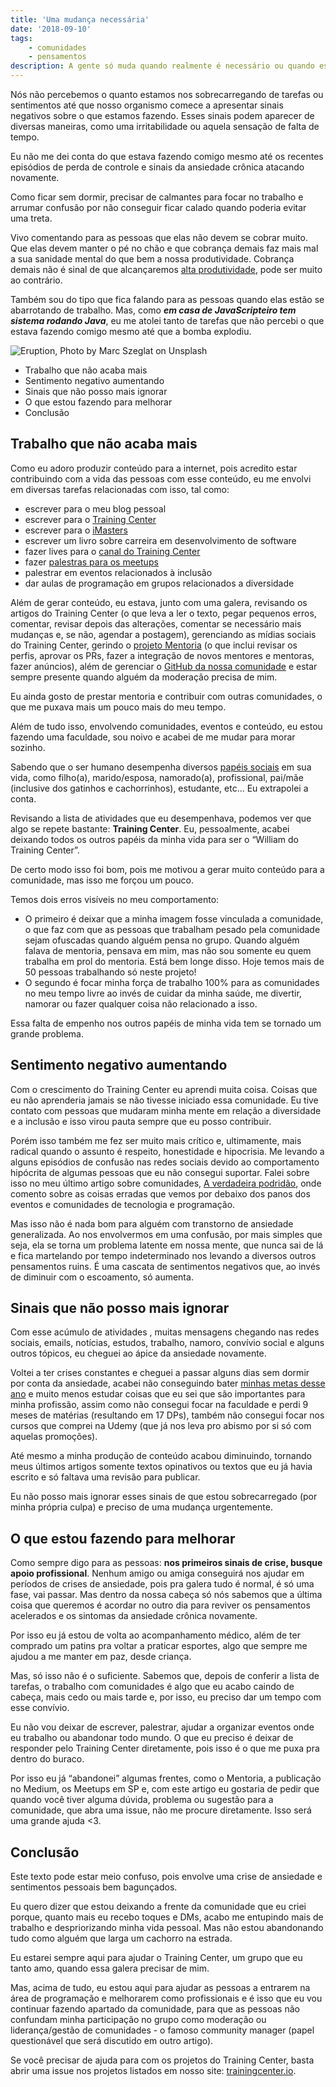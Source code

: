 ```yaml
---
title: 'Uma mudança necessária'
date: '2018-09-10'
tags:
    - comunidades
    - pensamentos
description: A gente só muda quando realmente é necessário ou quando estoura uma bomba em nossa vida.
---
```


Nós não percebemos o quanto estamos nos sobrecarregando de tarefas ou sentimentos até que nosso organismo comece a apresentar sinais negativos sobre o que estamos fazendo. Esses sinais podem aparecer de diversas maneiras, como uma irritabilidade ou aquela sensação de falta de tempo.

Eu não me dei conta do que estava fazendo comigo mesmo até os recentes episódios de perda de controle e sinais da ansiedade crônica atacando novamente.

Como ficar sem dormir, precisar de calmantes para focar no trabalho e arrumar confusão por não conseguir ficar calado quando poderia evitar uma treta.

Vivo comentando para as pessoas que elas não devem se cobrar muito. Que elas devem manter o pé no chão e que cobrança demais faz mais mal a sua sanidade mental do que bem a nossa produtividade. Cobrança demais não é sinal de que alcançaremos [alta produtividade](/tags/produtividade/), pode ser muito ao contrário.

Também sou do tipo que fica falando para as pessoas quando elas estão se abarrotando de trabalho. Mas, como ***em casa de JavaScripteiro tem sistema rodando Java***, eu me atolei tanto de tarefas que não percebi o que estava fazendo comigo mesmo até que a bomba explodiu.

![Eruption, Photo by Marc Szeglat on Unsplash](/images/posts/marc-szeglat-524009-unsplash.jpg)

<!-- vscode-markdown-toc -->
- [<a name='Trabalhoquenoacabamais'></a>Trabalho que não acaba mais](#trabalho-que-não-acaba-mais)
- [<a name='Sentimentonegativoaumentando'></a>Sentimento negativo aumentando](#sentimento-negativo-aumentando)
- [<a name='Sinaisquenopossomaisignorar'></a>Sinais que não posso mais ignorar](#sinais-que-não-posso-mais-ignorar)
- [<a name='Oqueestoufazendoparamelhorar'></a>O que estou fazendo para melhorar](#o-que-estou-fazendo-para-melhorar)
- [<a name='Concluso'></a>Conclusão](#conclusão)

<!-- vscode-markdown-toc-config
	numbering=false
	autoSave=true
	/vscode-markdown-toc-config -->
<!-- /vscode-markdown-toc -->


## <a name='Trabalhoquenoacabamais'></a>Trabalho que não acaba mais

Como eu adoro produzir conteúdo para a internet, pois acredito estar contribuindo com a vida das pessoas com esse conteúdo, eu me envolvi em diversas tarefas relacionadas com isso, tal como:

- escrever para o meu blog pessoal
- escrever para o [Training Center](https://medium.com/trainingcenter)
- escrever para o [iMasters](https://imasters.com.br/perfil/williamoliveirasouza)
- escrever um livro sobre carreira em desenvolvimento de software
- fazer lives para o [canal do Training Center](https://www.youtube.com/c/TrainingCenterChannel)
- fazer [palestras para os meetups](https://speakerdeck.com/woliveiras)
- palestrar em eventos relacionados à inclusão
- dar aulas de programação em grupos relacionados a diversidade

Além de gerar conteúdo, eu estava, junto com uma galera, revisando os artigos do Training Center (o que leva a ler o texto, pegar pequenos erros, comentar, revisar depois das alterações, comentar se necessário mais mudanças e, se não, agendar a postagem), gerenciando as mídias sociais do Training Center, gerindo o [projeto Mentoria](https://github.com/training-center/mentoria) (o que inclui revisar os perfis, aprovar os PRs, fazer a integração de novos mentores e mentoras, fazer anúncios), além de gerenciar o [GitHub da nossa comunidade](https://github.com/training-center/) e estar sempre presente quando alguém da moderação precisa de mim.

Eu ainda gosto de prestar mentoria e contribuir com outras comunidades, o que me puxava mais um pouco mais do meu tempo.

Além de tudo isso, envolvendo comunidades, eventos e conteúdo, eu estou fazendo uma faculdade, sou noivo e acabei de me mudar para morar sozinho.

Sabendo que o ser humano desempenha diversos [papéis sociais](https://brasilescola.uol.com.br/sociologia/papeis-sociais.htm) em sua vida, como filho(a), marido/esposa, namorado(a), profissional, pai/mãe (inclusive dos gatinhos e cachorrinhos), estudante, etc... Eu extrapolei a conta. 

Revisando a lista de atividades que eu desempenhava, podemos ver que algo se repete bastante: **Training Center**. Eu, pessoalmente, acabei deixando todos os outros papéis da minha vida para ser o “William do Training Center”.

De certo modo isso foi bom, pois me motivou a gerar muito conteúdo para a comunidade, mas isso me forçou um pouco.

Temos dois erros visíveis no meu comportamento:

- O primeiro é deixar que a minha imagem fosse vinculada a comunidade, o que faz com que as pessoas que trabalham pesado pela comunidade sejam ofuscadas quando alguém pensa no grupo. Quando alguém falava de mentoria, pensava em mim, mas não sou somente eu quem trabalha em prol do mentoria. Está bem longe disso. Hoje temos mais de 50 pessoas trabalhando só neste projeto!
- O segundo é focar minha força de trabalho 100% para as comunidades no meu tempo livre ao invés de cuidar da minha saúde, me divertir, namorar ou fazer qualquer coisa não relacionado a isso.

Essa falta de empenho nos outros papéis de minha vida tem se tornado um grande problema.



## <a name='Sentimentonegativoaumentando'></a>Sentimento negativo aumentando

Com o crescimento do Training Center eu aprendi muita coisa. Coisas que eu não aprenderia jamais se não tivesse iniciado essa comunidade. Eu tive contato com pessoas que mudaram minha mente em relação a diversidade e a inclusão e isso virou pauta sempre que eu posso contribuir.

Porém isso também me fez ser muito mais crítico e, ultimamente, mais radical quando o assunto é respeito, honestidade e hipocrisia. Me levando a alguns episódios de confusão nas redes sociais devido ao comportamento hipócrita de algumas pessoas que eu não consegui suportar. Falei sobre isso no meu último artigo sobre comunidades, [A verdadeira podridão](/posts/A-verdadeira-podridao/), onde comento sobre as coisas erradas que vemos por debaixo dos panos dos eventos e comunidades de tecnologia e programação.

Mas isso não é nada bom para alguém com transtorno de ansiedade generalizada. Ao nos envolvermos em uma confusão, por mais simples que seja, ela se torna um problema latente em nossa mente, que nunca sai de lá e fica martelando por tempo indeterminado nos levando a diversos outros pensamentos ruins. É uma cascata de sentimentos negativos que, ao invés de diminuir com o escoamento, só aumenta.

## <a name='Sinaisquenopossomaisignorar'></a>Sinais que não posso mais ignorar

Com esse acúmulo de atividades , muitas mensagens chegando nas redes sociais, emails, notícias, estudos, trabalho, namoro, convívio social e alguns outros tópicos, eu cheguei ao ápice da ansiedade novamente.

Voltei a ter crises constantes e cheguei a passar alguns dias sem dormir por conta da ansiedade, acabei não conseguindo bater [minhas metas desse ano](/posts/Metas-para-2017-javascript-nodejs-es6-haskell/) e muito menos estudar coisas que eu sei que são importantes para minha profissão, assim como não consegui focar na faculdade e perdi 9 meses de matérias (resultando em 17 DPs), também não consegui focar nos cursos que comprei na Udemy (que já nos leva pro abismo por si só com aquelas promoções).

Até mesmo a minha produção de conteúdo acabou diminuindo, tornando meus últimos artigos somente textos opinativos ou textos que eu já havia escrito e só faltava uma revisão para publicar.

Eu não posso mais ignorar esses sinais de que estou sobrecarregado (por minha própria culpa) e preciso de uma mudança urgentemente.

## <a name='Oqueestoufazendoparamelhorar'></a>O que estou fazendo para melhorar

Como sempre digo para as pessoas: **nos primeiros sinais de crise, busque apoio profissional**. Nenhum amigo ou amiga conseguirá nos ajudar em períodos de crises de ansiedade, pois pra galera tudo é normal, é só uma fase, vai passar. Mas dentro da nossa cabeça só nós sabemos que a última coisa que queremos é acordar no outro dia para reviver os pensamentos acelerados e os sintomas da ansiedade crônica novamente.

Por isso eu já estou de volta ao acompanhamento médico, além de ter comprado um patins pra voltar a praticar esportes, algo que sempre me ajudou a me manter em paz, desde criança.

Mas, só isso não é o suficiente. Sabemos que, depois de conferir a lista de tarefas, o trabalho com comunidades é algo que eu acabo caindo de cabeça, mais cedo ou mais tarde e, por isso, eu preciso dar um tempo com esse convívio.

Eu não vou deixar de escrever, palestrar, ajudar a organizar eventos onde eu trabalho ou abandonar todo mundo. O que eu preciso é deixar de responder pelo Training Center diretamente, pois isso é o que me puxa pra dentro do buraco.

Por isso eu já “abandonei” algumas frentes, como o Mentoria, a publicação no Medium, os Meetups em SP e, com este artigo eu gostaria de pedir que quando você tiver alguma dúvida, problema ou sugestão para a comunidade, que abra uma issue, não me procure diretamente. Isso será uma grande ajuda <3.

## <a name='Concluso'></a>Conclusão

Este texto pode estar meio confuso, pois envolve uma crise de ansiedade e sentimentos pessoais bem bagunçados.

Eu quero dizer que estou deixando a frente da comunidade que eu criei porque, quanto mais eu recebo toques e DMs, acabo me entupindo mais de trabalho e despriorizando minha vida pessoal. Mas não estou abandonando tudo como alguém que larga um cachorro na estrada.

Eu estarei sempre aqui para ajudar o Training Center, um grupo que eu tanto amo, quando essa galera precisar de mim.

Mas, acima de tudo, eu estou aqui para ajudar as pessoas a entrarem na área de programação e melhorarem como profissionais e é isso que eu vou continuar fazendo apartado da comunidade, para que as pessoas não confundam minha participação no grupo como moderação ou liderança/gestão de comunidades - o famoso community manager (papel questionável que será discutido em outro artigo).

Se você precisar de ajuda para com os projetos do Training Center, basta abrir uma issue nos projetos listados em nosso site: [trainingcenter.io](https://trainingcenter.io).
